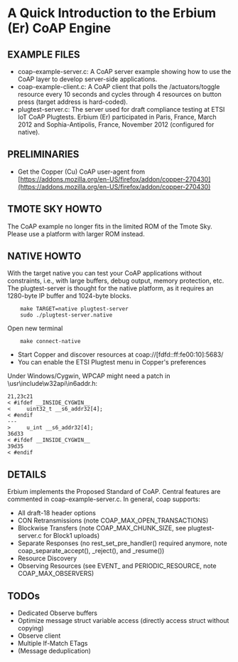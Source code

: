 A Quick Introduction to the Erbium (Er) CoAP Engine
===================================================

EXAMPLE FILES
-------------

- coap-example-server.c: A CoAP server example showing how to use the CoAP
  layer to develop server-side applications.
- coap-example-client.c: A CoAP client that polls the /actuators/toggle resource
  every 10 seconds and cycles through 4 resources on button press (target
  address is hard-coded).
- plugtest-server.c: The server used for draft compliance testing at ETSI
  IoT CoAP Plugtests. Erbium (Er) participated in Paris, France, March 2012 and
  Sophia-Antipolis, France, November 2012 (configured for native).

PRELIMINARIES
-------------

- Get the Copper (Cu) CoAP user-agent from
  [https://addons.mozilla.org/en-US/firefox/addon/copper-270430](https://addons.mozilla.org/en-US/firefox/addon/copper-270430)

TMOTE SKY HOWTO
---------------

The CoAP example no longer fits in the limited ROM of the Tmote Sky.
Please use a platform with larger ROM instead.

NATIVE HOWTO
------------

With the target native you can test your CoAP applications without
constraints, i.e., with large buffers, debug output, memory protection, etc.
The plugtest-server is thought for the native platform, as it requires
an 1280-byte IP buffer and 1024-byte blocks.

        make TARGET=native plugtest-server
        sudo ./plugtest-server.native

Open new terminal

        make connect-native

- Start Copper and discover resources at coap://[fdfd::ff:fe00:10]:5683/
- You can enable the ETSI Plugtest menu in Copper's preferences

Under Windows/Cygwin, WPCAP might need a patch in
<cygwin>\usr\include\w32api\in6addr.h:

    21,23c21
    < #ifdef __INSIDE_CYGWIN__
    <     uint32_t __s6_addr32[4];
    < #endif
    ---
    >     u_int __s6_addr32[4];
    36d33
    < #ifdef __INSIDE_CYGWIN__
    39d35
    < #endif

DETAILS
-------

Erbium implements the Proposed Standard of CoAP. Central features are commented
in coap-example-server.c.  In general, coap supports:

- All draft-18 header options
- CON Retransmissions (note COAP_MAX_OPEN_TRANSACTIONS)
- Blockwise Transfers (note COAP_MAX_CHUNK_SIZE, see plugtest-server.c for
  Block1 uploads)
- Separate Responses (no rest_set_pre_handler() required anymore, note
  coap_separate_accept(), _reject(), and _resume())
- Resource Discovery
- Observing Resources (see EVENT_ and PERIODIC_RESOURCE, note
  COAP_MAX_OBSERVERS)

TODOs
-----

- Dedicated Observe buffers
- Optimize message struct variable access (directly access struct without copying)
- Observe client
- Multiple If-Match ETags
- (Message deduplication)
